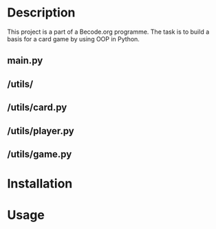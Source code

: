 # Description
This project is a part of a Becode.org programme. The task is to build a basis for a card game by using OOP in Python.

## main.py

## /utils/

## /utils/card.py

## /utils/player.py

## /utils/game.py

# Installation
# Usage
